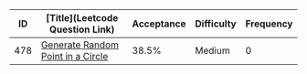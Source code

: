 |ID|[Title](Leetcode Question Link)|Acceptance|Difficulty|Frequency|
|----|-----|----|---|---|
|478|[Generate Random Point in a Circle]( https://leetcode.com/problems/generate-random-point-in-a-circle)|38.5%|Medium|0|
